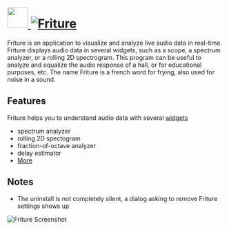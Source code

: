 # [<img src="https://cdn.rawgit.com/AdmiringWorm/chocolatey-packages/00b72bedcfc84a5d4013ed3992b3255f3f64f718/icons/friture.png" height="48" width="48" /> ![Friture](https://img.shields.io/chocolatey/v/friture.svg?label=friture&style=for-the-badge)](https://chocolatey.org/packages/friture)

Friture is an application to visualize and analyze live audio data in real-time.
Friture displays audio data in several widgets, such as a scope, a spectrum analyzer, or a rolling 2D spectrogram.
This program can be useful to analyze and equalize the audio response of a hall, or for educational purposes, etc.
The name Friture is a french word for frying, also used for noise in a sound.

## Features
Friture helps you to understand audio data with several [widgets](http://friture.org/features.html)
- spectrum analyzer
- rolling 2D spectogram
- fraction-of-octave analyzer
- delay estimator
- [More](http://friture.org/features.html)

## Notes
- The uninstall is not completely silent, a dialog asking to remove Friture settings shows up


![Friture Screenshot](http://friture.org/images/friture_20150824_small.png)
